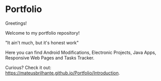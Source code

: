 # Portfolio

Greetings!

Welcome to my portfolio repository!

"It ain't much, but it's honest work"

Here you can find Android Modifications, Electronic Projects, Java Apps, Responsive Web Pages and Tasks Tracker.

Curious? Check it out: https://mateusbrilhante.github.io/Portfolio/Introduction.
